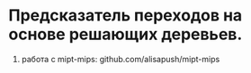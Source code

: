 # Предсказатель переходов на основе решающих деревьев.

1) работа с mipt-mips: github.com/alisapush/mipt-mips

